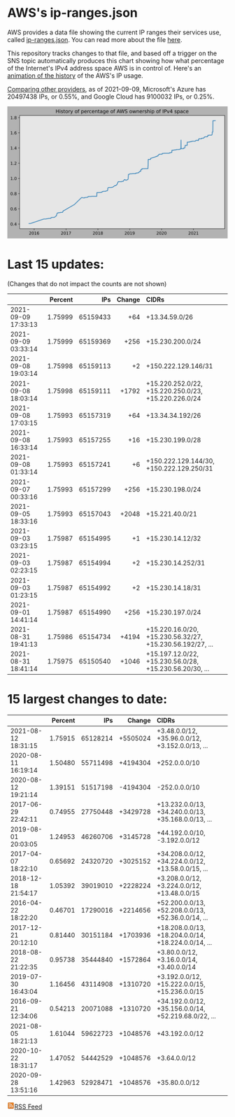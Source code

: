 # AWS's ip-ranges.json

AWS provides a data file showing the current IP ranges their
services use, called [ip-ranges.json](https://ip-ranges.amazonaws.com/ip-ranges.json).  You 
can read more about the file [here](https://docs.aws.amazon.com/general/latest/gr/aws-ip-ranges.html).

This repository tracks changes to that file, and based off a trigger on the SNS topic 
automatically produces this chart showing how what percentage of the Internet's IPv4 
address space AWS is in control of.  Here's an 
[animation of the history](https://youtu.be/Su25yl7eol8) of the AWS's IP usage.

[Comparing other providers](https://github.com/seligman/cloud_sizes), as of 2021-09-09, Microsoft's Azure has 20497438 IPs, or 0.55%, and Google Cloud has 9100032 IPs, or 0.25%.

![History of AWS](history_count.svg)

# Last 15 updates:

(Changes that do not impact the counts are not shown)

| | Percent | IPs | Change | CIDRs |
| :--- | ---: | ---: | ---: | :--- |
| 2021-09-09 17:33:13 | 1.75999 | 65159433 | +64 | +13.34.59.0/26 |
| 2021-09-09 03:33:14 | 1.75999 | 65159369 | +256 | +15.230.200.0/24 |
| 2021-09-08 19:03:14 | 1.75998 | 65159113 | +2 | +150.222.129.146/31 |
| 2021-09-08 18:03:14 | 1.75998 | 65159111 | +1792 | +15.220.252.0/22, +15.220.250.0/23, +15.220.226.0/24 |
| 2021-09-08 17:03:15 | 1.75993 | 65157319 | +64 | +13.34.34.192/26 |
| 2021-09-08 16:33:14 | 1.75993 | 65157255 | +16 | +15.230.199.0/28 |
| 2021-09-08 01:33:14 | 1.75993 | 65157241 | +6 | +150.222.129.144/30, +150.222.129.250/31 |
| 2021-09-07 00:33:16 | 1.75993 | 65157299 | +256 | +15.230.198.0/24 |
| 2021-09-05 18:33:16 | 1.75993 | 65157043 | +2048 | +15.221.40.0/21 |
| 2021-09-03 03:23:15 | 1.75987 | 65154995 | +1 | +15.230.14.12/32 |
| 2021-09-03 02:23:15 | 1.75987 | 65154994 | +2 | +15.230.14.252/31 |
| 2021-09-03 01:23:15 | 1.75987 | 65154992 | +2 | +15.230.14.18/31 |
| 2021-09-01 14:41:14 | 1.75987 | 65154990 | +256 | +15.230.197.0/24 |
| 2021-08-31 19:41:13 | 1.75986 | 65154734 | +4194 | +15.220.16.0/20, +15.230.56.32/27, +15.230.56.192/27, ... |
| 2021-08-31 18:41:14 | 1.75975 | 65150540 | +1046 | +15.197.12.0/22, +15.230.56.0/28, +15.230.56.20/30, ... |


# 15 largest changes to date:

| | Percent | IPs | Change | CIDRs |
| :--- | ---: | ---: | ---: | :--- |
| 2021-08-12 18:31:15 | 1.75915 | 65128214 | +5505024 | +3.48.0.0/12, +35.96.0.0/12, +3.152.0.0/13, ... |
| 2020-08-11 16:19:14 | 1.50480 | 55711498 | +4194304 | +252.0.0.0/10 |
| 2020-08-12 19:21:14 | 1.39151 | 51517198 | -4194304 | -252.0.0.0/10 |
| 2017-06-29 22:42:11 | 0.74955 | 27750448 | +3429728 | +13.232.0.0/13, +34.240.0.0/13, +35.168.0.0/13, ... |
| 2019-08-01 20:03:05 | 1.24953 | 46260706 | +3145728 | +44.192.0.0/10, -3.192.0.0/12 |
| 2017-04-07 18:22:10 | 0.65692 | 24320720 | +3025152 | +34.208.0.0/12, +34.224.0.0/12, +13.58.0.0/15, ... |
| 2018-12-18 21:54:17 | 1.05392 | 39019010 | +2228224 | +3.208.0.0/12, +3.224.0.0/12, +13.48.0.0/15 |
| 2016-04-22 18:22:20 | 0.46701 | 17290016 | +2214656 | +52.200.0.0/13, +52.208.0.0/13, +52.36.0.0/14, ... |
| 2017-12-21 20:12:10 | 0.81440 | 30151184 | +1703936 | +18.208.0.0/13, +18.204.0.0/14, +18.224.0.0/14, ... |
| 2018-08-22 21:22:35 | 0.95738 | 35444840 | +1572864 | +3.80.0.0/12, +3.16.0.0/14, +3.40.0.0/14 |
| 2019-07-30 16:43:04 | 1.16456 | 43114908 | +1310720 | +3.192.0.0/12, +15.222.0.0/15, +15.236.0.0/15 |
| 2016-09-21 12:34:06 | 0.54213 | 20071088 | +1310720 | +34.192.0.0/12, +35.156.0.0/14, +52.219.68.0/22, ... |
| 2021-08-05 18:21:13 | 1.61044 | 59622723 | +1048576 | +43.192.0.0/12 |
| 2020-10-22 18:31:17 | 1.47052 | 54442529 | +1048576 | +3.64.0.0/12 |
| 2020-09-28 13:51:16 | 1.42963 | 52928471 | +1048576 | +35.80.0.0/12 |


[![RSS Icon](rss-icon.png)RSS Feed](https://raw.githubusercontent.com/seligman/aws-ip-ranges/master/rss.xml)

